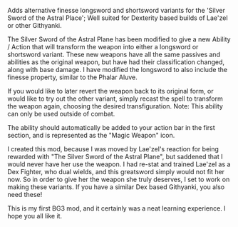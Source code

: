 Adds alternative finesse longsword and shortsword variants  for the 'Silver Sword of the Astral Place'; Well suited for Dexterity based builds of Lae'zel or other Githyanki.

The Silver Sword of the Astral Plane has been modified to give a new Ability / Action that will transform the weapon into either a longsword or shortsword variant.
These new weapons have all the same passives and abilities as the original weapon, but have had their classification changed, along with base damage.
I have modified the longsword to also include the finesse property, similar to the Phalar Aluve.

If you would like to later revert the weapon back to its original form, or would like to try out the other variant, simply recast the spell to transform the weapon again, choosing the desired transfiguration. Note: This ability can only be used outside of combat.

The ability should automatically be added to your action bar in the first section, and is represented as the "Magic Weapon" icon.

I created this mod, because I was moved by Lae'zel's reaction for being rewarded with "The Silver Sword of the Astral Plane", but saddened that I would never have her use the weapon. I had re-stat and trained Lae'zel as a Dex Fighter, who dual wields, and this greatsword simply would not fit her now. So in order to give her the weapon she truly deserves, I set to work on making these variants. If you have a similar Dex based Githyanki, you also need these!

This is my first BG3 mod, and it certainly was a neat learning experience. I hope you all like it.